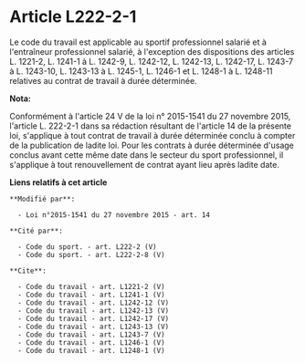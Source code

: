 # Article L222-2-1

Le code du travail est applicable au sportif professionnel salarié et à l'entraîneur professionnel salarié, à l'exception des
dispositions des articles L. 1221-2, L. 1241-1 à L. 1242-9, L. 1242-12, L. 1242-13, L. 1242-17, L. 1243-7 à L. 1243-10, L.
1243-13 à L. 1245-1, L. 1246-1 et L. 1248-1 à L. 1248-11 relatives au contrat de travail à durée déterminée.

**Nota:**

Conformément à l'article 24 V de la loi n° 2015-1541 du 27 novembre 2015, l'article L. 222-2-1 dans sa rédaction résultant de
l'article 14 de la présente loi, s'applique à tout contrat de travail à durée déterminée conclu à compter de la publication
de ladite loi. Pour les contrats à durée déterminée d'usage conclus avant cette même date dans le secteur du sport
professionnel, il s'applique à tout renouvellement de contrat ayant lieu après ladite date.

**Liens relatifs à cet article**

	**Modifié par**:

	  - Loi n°2015-1541 du 27 novembre 2015 - art. 14

	**Cité par**:

	  - Code du sport. - art. L222-2 (V)
	  - Code du sport. - art. L222-2-8 (V)

	**Cite**:

	  - Code du travail - art. L1221-2 (V)
	  - Code du travail - art. L1241-1 (V)
	  - Code du travail - art. L1242-12 (V)
	  - Code du travail - art. L1242-13 (V)
	  - Code du travail - art. L1242-17 (V)
	  - Code du travail - art. L1243-13 (V)
	  - Code du travail - art. L1243-7 (V)
	  - Code du travail - art. L1246-1 (V)
	  - Code du travail - art. L1248-1 (V)
